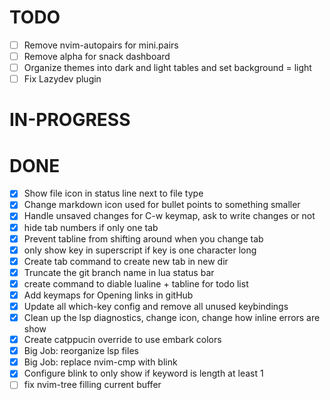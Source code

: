 # TODO

- [ ] Remove nvim-autopairs for mini.pairs
- [ ] Remove alpha for snack dashboard
- [ ] Organize themes into dark and light tables and set background = light
- [ ] Fix Lazydev plugin

# IN-PROGRESS

# DONE

- [x] Show file icon in status line next to file type
- [x] Change markdown icon used for bullet points to something smaller
- [x] Handle unsaved changes for C-w keymap, ask to write changes or not
- [x] hide tab numbers if only one tab
- [x] Prevent tabline from shifting around when you change tab
- [x] only show key in superscript if key is one character long
- [x] Create tab command to create new tab in new dir
- [x] Truncate the git branch name in lua status bar
- [x] create command to diable lualine + tabline for todo list
- [x] Add keymaps for Opening links in gitHub
- [x] Update all which-key config and remove all unused keybindings
- [x] Clean up the lsp diagnostics, change icon, change how inline errors are show
- [x] Create catppucin override to use embark colors
- [x] Big Job: reorganize lsp files
- [x] Big Job: replace nvim-cmp with blink
- [x] Configure blink to only show if keyword is length at least 1
- [ ] fix nvim-tree filling current buffer
